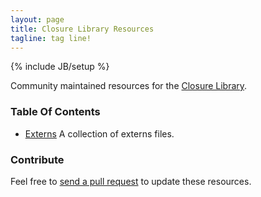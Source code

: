 ```yaml
---
layout: page
title: Closure Library Resources
tagline: tag line!
---
```

{% include JB/setup %}

Community maintained resources for the [Closure Library][closure library].



### Table Of Contents

* [Externs][externs page] A collection of externs files.


### Contribute

Feel free to [send a pull request][repo] to update these resources.


[closure externs]: https://code.google.com/p/closure-compiler/source/browse/#git%2Fcontrib%2Fexterns "Closure contrib externs"
[externs extractor]: http://www.dotnetwise.com/Code/Externs/ "Closure Compiler Externs Extractor"
[closure compiler]: https://developers.google.com/closure/compiler/ "Google Closure Library Compiler"
[closure library]: https://developers.google.com/closure/library/ "Google Closure Library"
[Externs]: https://developers.google.com/closure/compiler/docs/api-tutorial3#externs "Closure Compiler externs file"
[externs page]: /closure/externs/ "Externs collection"
[repo]: https://github.com/thanpolas/thanpolas.github.com "This repository"
